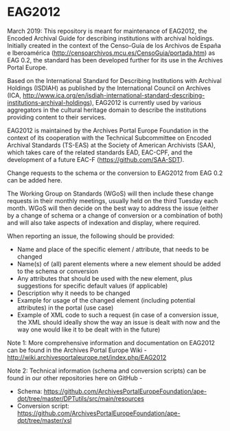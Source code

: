 # EAG2012
March 2019: 
This repository is meant for maintenance of EAG2012, the Encoded Archival Guide for describing institutions with archival holdings.
Initially created in the context of the Censo-Guía de los Archivos de España e Iberoamérica (http://censoarchivos.mcu.es/CensoGuia/portada.htm) as EAG 0.2, 
the standard has been developed further for its use in the Archives Portal Europe.

Based on the International Standard for Describing Institutions with Archival Holdings (ISDIAH) as published by the International Council 
on Archives (ICA, http://www.ica.org/en/isdiah-international-standard-describing-institutions-archival-holdings), EAG2012 is currently 
used by various aggregators in the cultural heritage domain to describe the institutions providing content to their services.

EAG2012 is maintained by the Archives Portal Europe Foundation in the context of its cooperation with the Technical Subcommittee on Encoded 
Archival Standards (TS-EAS) at the Society of American Archivists (SAA), which takes care of the related standards EAD, EAC-CPF, and the
development of a future EAC-F (https://github.com/SAA-SDT).

Change requests to the schema or the conversion to EAG2012 from EAG 0.2 can be added here. 

The Working Group on Standards (WGoS) will then include these change requests in their monthly meetings, usually held on the third
Tuesday each month. WGoS will then decide on the best way to address the issue (either by a change of schema or a change of conversion
or a combination of both) and will also take aspects of indexation and display, where required.

When reporting an issue, the following should be provided:
* Name and place of the specific element / attribute, that needs to be changed
* Name(s) of (all) parent elements where a new element should be added to the schema or conversion
* Any attributes that should be used with the new element, plus suggestions for specific default values (if applicable) 
* Description why it needs to be changed
* Example for usage of the changed element (including potential attributes) in the portal (use case)
* Example of XML code to such a request (in case of a conversion issue, the XML should ideally show the way an issue is dealt with now 
  and the way one would like it to be dealt with in the future)


Note 1:
More comprehensive information and documentation on EAG2012 can be found in the Archives Portal Europe Wiki - 
http://wiki.archivesportaleurope.net/index.php/EAG2012

Note 2:
Technical information (schema and conversion scripts) can be found in our other repositories here on GitHub - 
* Schema: https://github.com/ArchivesPortalEuropeFoundation/ape-dpt/tree/master/DPTutils/src/main/resources
* Conversion script: https://github.com/ArchivesPortalEuropeFoundation/ape-dpt/tree/master/xsl
